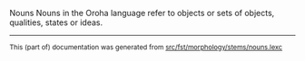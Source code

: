 Nouns
Nouns in the Oroha language refer to objects or sets of objects, qualities, states or ideas.

* * *

<small>This (part of) documentation was generated from [src/fst/morphology/stems/nouns.lexc](https://github.com/giellalt/lang-ora/blob/main/src/fst/morphology/stems/nouns.lexc)</small>
